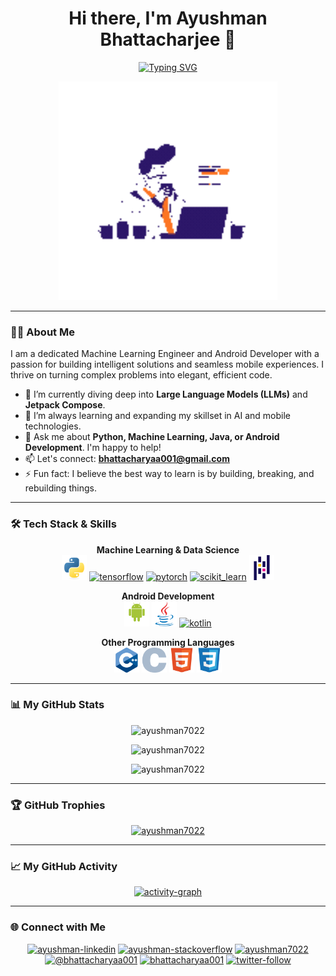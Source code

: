 <div align="center">
  <h1>Hi there, I'm Ayushman Bhattacharjee 👋</h1>
  <a href="https://git.io/typing-svg">
    <img src="https://readme-typing-svg.herokuapp.com?font=Fira+Code&size=24&pause=1000&color=00BFFF&center=true&vCenter=true&width=435&lines=A+Passionate+ML+Engineer;An+Android+Developer;A+Lifelong+Learner" alt="Typing SVG" />
  </a>
</div>

<p align="center">
  <img src="dev.gif" width="350px" alt="Intro GIF">
</p>

---

### 👨‍💻 About Me

<p>I am a dedicated Machine Learning Engineer and Android Developer with a passion for building intelligent solutions and seamless mobile experiences. I thrive on turning complex problems into elegant, efficient code.</p>

- 🔭 I’m currently diving deep into **Large Language Models (LLMs)** and **Jetpack Compose**.
- 🌱 I’m always learning and expanding my skillset in AI and mobile technologies.
- 💬 Ask me about **Python, Machine Learning, Java, or Android Development**. I'm happy to help!
- 📫 Let's connect: **bhattacharyaa001@gmail.com**
- ⚡ Fun fact: I believe the best way to learn is by building, breaking, and rebuilding things.

---

### 🛠️ Tech Stack & Skills

<p align="center">
  <b>Machine Learning & Data Science</b><br/>
  <a href="https://www.python.org" target="_blank" rel="noreferrer"><img src="https://raw.githubusercontent.com/devicons/devicon/master/icons/python/python-original.svg" alt="python" width="40" height="40"/></a>
  <a href="https://www.tensorflow.org" target="_blank" rel="noreferrer"><img src="https://www.vectorlogo.zone/logos/tensorflow/tensorflow-icon.svg" alt="tensorflow" width="40" height="40"/></a>
  <a href="https://pytorch.org/" target="_blank" rel="noreferrer"><img src="https://www.vectorlogo.zone/logos/pytorch/pytorch-icon.svg" alt="pytorch" width="40" height="40"/></a>
  <a href="https://scikit-learn.org/" target="_blank" rel="noreferrer"><img src="https://upload.wikimedia.org/wikipedia/commons/0/05/Scikit_learn_logo_small.svg" alt="scikit_learn" width="40" height="40"/></a>
  <a href="https://pandas.pydata.org/" target="_blank" rel="noreferrer"><img src="https://raw.githubusercontent.com/devicons/devicon/2ae2a900d2f041da66e950e4d48052658d850630/icons/pandas/pandas-original.svg" alt="pandas" width="40" height="40"/></a>
</p>

<p align="center">
  <b>Android Development</b><br/>
  <a href="https://developer.android.com" target="_blank" rel="noreferrer"><img src="https://raw.githubusercontent.com/devicons/devicon/master/icons/android/android-original-wordmark.svg" alt="android" width="40" height="40"/></a>
  <a href="https://www.java.com" target="_blank" rel="noreferrer"><img src="https://raw.githubusercontent.com/devicons/devicon/master/icons/java/java-original.svg" alt="java" width="40" height="40"/></a>
  <a href="https://kotlinlang.org" target="_blank" rel="noreferrer"><img src="https://www.vectorlogo.zone/logos/kotlinlang/kotlinlang-icon.svg" alt="kotlin" width="40" height="40"/></a>
</p>

<p align="center">
  <b>Other Programming Languages</b><br/>
  <a href="https://www.cplusplus.com/" target="_blank" rel="noreferrer"><img src="https://raw.githubusercontent.com/devicons/devicon/master/icons/cplusplus/cplusplus-original.svg" alt="cplusplus" width="40" height="40"/></a>
  <a href="https://www.cprogramming.com/" target="_blank" rel="noreferrer"><img src="https://raw.githubusercontent.com/devicons/devicon/master/icons/c/c-original.svg" alt="c" width="40" height="40"/></a>
  <a href="https://www.w3.org/html/" target="_blank" rel="noreferrer"><img src="https://raw.githubusercontent.com/devicons/devicon/master/icons/html5/html5-original.svg" alt="html5" width="40" height="40"/></a>
  <a href="https://www.w3schools.com/css/" target="_blank" rel="noreferrer"><img src="https://raw.githubusercontent.com/devicons/devicon/master/icons/css3/css3-original.svg" alt="css3" width="40" height="40"/></a>
</p>

---

### 📊 My GitHub Stats

<p align="center">
  <img src="https://github-readme-stats.vercel.app/api?username=ayushman7022&show_icons=true&locale=en&theme=tokyonight" alt="ayushman7022" />
</p>
<p align="center">
  <img src="https://github-readme-stats.vercel.app/api/top-langs?username=ayushman7022&show_icons=true&locale=en&layout=compact&theme=tokyonight" alt="ayushman7022" />
</p>
<p align="center">
  <img src="https://komarev.com/ghpvc/?username=ayushman7022&label=Profile%20Views&color=0e75b6&style=flat-square" alt="ayushman7022" />
</p>

---

### 🏆 GitHub Trophies

<p align="center">
  <a href="https://github.com/ryo-ma/github-profile-trophy">
    <img src="https://github-profile-trophy.vercel.app/?username=ayushman7022&theme=dracula" alt="ayushman7022" />
  </a>
</p>

---

### 📈 My GitHub Activity

<p align="center">
  <a href="https://github.com/ayushman7022">
    <img src="https://github-readme-activity-graph.vercel.app/graph?username=ayushman7022&theme=tokyo-night" alt="activity-graph" />
  </a>
</p>

---

### 🌐 Connect with Me

<p align="center">
  <a href="https://linkedin.com/in/ayushmanbhattacharjee" target="_blank"><img src="https://raw.githubusercontent.com/rahuldkjain/github-profile-readme-generator/master/src/images/icons/Social/linked-in-alt.svg" alt="ayushman-linkedin" height="30" width="40" /></a>
  <a href="https://stackoverflow.com/users/your-user-id/ayushman-bhattacharjee" target="_blank"><img src="https://raw.githubusercontent.com/rahuldkjain/github-profile-readme-generator/master/src/images/icons/Social/stack-overflow.svg" alt="ayushman-stackoverflow" height="30" width="40" /></a>
  <a href="https://instagram.com/ayushman7022" target="_blank"><img src="https://raw.githubusercontent.com/rahuldkjain/github-profile-readme-generator/master/src/images/icons/Social/instagram.svg" alt="ayushman7022" height="30" width="40" /></a>
  <a href="https://www.hackerrank.com/@bhattacharyaa001" target="_blank"><img src="https://raw.githubusercontent.com/rahuldkjain/github-profile-readme-generator/master/src/images/icons/Social/hackerrank.svg" alt="@bhattacharyaa001" height="30" width="40" /></a>
  <a href="https://www.hackerearth.com/bhattacharyaa001" target="_blank"><img src="https://raw.githubusercontent.com/rahuldkjain/github-profile-readme-generator/master/src/images/icons/Social/hackerearth.svg" alt="bhattacharyaa001" height="30" width="40" /></a>
  <a href="https://twitter.com/your-username" target="blank"><img src="https://img.shields.io/twitter/follow/your-username?logo=x&style=for-the-badge" alt="twitter-follow" /></a>
</p>
